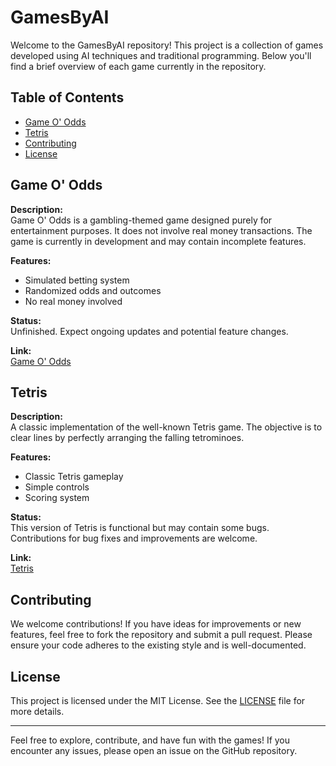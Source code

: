 # GamesByAI

Welcome to the GamesByAI repository! This project is a collection of games developed using AI techniques and traditional programming. Below you'll find a brief overview of each game currently in the repository.

## Table of Contents

- [Game O' Odds](#game-o-odds)
- [Tetris](#tetris)
- [Contributing](#contributing)
- [License](#license)

## Game O' Odds

**Description:**  
Game O' Odds is a gambling-themed game designed purely for entertainment purposes. It does not involve real money transactions. The game is currently in development and may contain incomplete features.

**Features:**
- Simulated betting system
- Randomized odds and outcomes
- No real money involved

**Status:**  
Unfinished. Expect ongoing updates and potential feature changes.

**Link:**  
[Game O' Odds](https://github.com/rapidongfuel/gambleing-frontend)

## Tetris

**Description:**  
A classic implementation of the well-known Tetris game. The objective is to clear lines by perfectly arranging the falling tetrominoes.

**Features:**
- Classic Tetris gameplay
- Simple controls
- Scoring system

**Status:**  
This version of Tetris is functional but may contain some bugs. Contributions for bug fixes and improvements are welcome.

**Link:**  
[Tetris](https://github.com/rapidongfuel/tetris)

## Contributing

We welcome contributions! If you have ideas for improvements or new features, feel free to fork the repository and submit a pull request. Please ensure your code adheres to the existing style and is well-documented.

## License

This project is licensed under the MIT License. See the [LICENSE](LICENSE) file for more details.

---

Feel free to explore, contribute, and have fun with the games! If you encounter any issues, please open an issue on the GitHub repository.
